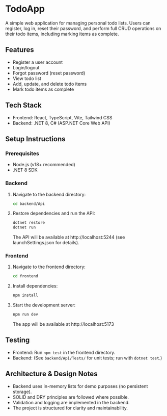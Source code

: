 # TodoApp

A simple web application for managing personal todo lists. Users can register, log in, reset their password, and perform full CRUD operations on their todo items, including marking items as complete.

## Features
- Register a user account
- Login/logout
- Forgot password (reset password)
- View todo list
- Add, update, and delete todo items
- Mark todo items as complete

## Tech Stack
- Frontend: React, TypeScript, Vite, Tailwind CSS
- Backend: .NET 8, C# (ASP.NET Core Web API)

## Setup Instructions

### Prerequisites
- Node.js (v18+ recommended)
- .NET 8 SDK

### Backend
1. Navigate to the backend directory:
   ```sh
   cd backend/Api
   ```
2. Restore dependencies and run the API:
   ```sh
   dotnet restore
   dotnet run
   ```
   The API will be available at http://localhost:5244 (see launchSettings.json for details).

### Frontend
1. Navigate to the frontend directory:
   ```sh
   cd frontend
   ```
2. Install dependencies:
   ```sh
   npm install
   ```
3. Start the development server:
   ```sh
   npm run dev
   ```
   The app will be available at http://localhost:5173

## Testing
- Frontend: Run `npm test` in the frontend directory.
- Backend: (See `backend/Api/Tests/` for unit tests; run with `dotnet test`.)

## Architecture & Design Notes
- Backend uses in-memory lists for demo purposes (no persistent storage).
- SOLID and DRY principles are followed where possible.
- Validation and logging are implemented in the backend.
- The project is structured for clarity and maintainability.
